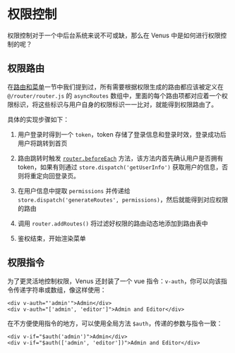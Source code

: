 # 权限控制

权限控制对于一个中后台系统来说不可或缺，那么在 Venus 中是如何进行权限控制的呢？

## 权限路由

在[路由和菜单](/docs/dev/router-and-nav)一节中我们提到过，所有需要根据权限生成的路由都应该被定义在 `@/router/router.js` 的 `asyncRoutes` 数组中，里面的每个路由项都对应着一个权限标识，将这些标识与用户自身的权限标识一一比对，就能得到权限路由了。

具体的实现步骤如下：
1. 用户登录时得到一个 `token`，token 存储了登录信息和登录时效，登录成功后用户将跳转到首页

2. 路由跳转时触发 [`router.beforeEach`](https://router.vuejs.org/zh/guide/advanced/navigation-guards.html#全局前置守卫) 方法，该方法内首先确认用户是否拥有 token，如果有则通过 `store.dispatch('getUserInfo')` 获取用户的信息，否则将重定向回登录页。

3. 在用户信息中提取 `permissions` 并传递给 `store.dispatch('generateRoutes', permissions)`，然后就能得到对应权限的路由

4. 调用 `router.addRoutes()` 将过滤好权限的路由动态地添加到路由表中

5. 鉴权结束，开始渲染菜单

## 权限指令

为了更灵活地控制权限，Venus 还封装了一个 vue 指令：`v-auth`，你可以向该指令传递字符串或数组，像这样使用：
```vue
<div v-auth="'admin'">Admin</div>
<div v-auth="['admin', 'editor']">Admin and Editor</div>
```

在不方便使用指令的地方，可以使用全局方法 `$auth`，传递的参数与指令一致：
```vue
<div v-if="$auth('admin')">Admin</div>
<div v-if="$auth(['admin', 'editor'])">Admin and Editor</div>
```